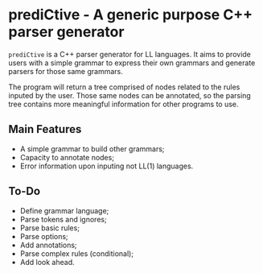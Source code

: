# prediCtive - A generic purpose C++ parser generator

`prediCtive` is a C++ parser generator for LL languages. It aims to provide users with a simple grammar to express their own grammars and generate parsers for those same grammars.

The program will return a tree comprised of nodes related to the rules inputed by the user. Those same nodes can be annotated, so the parsing tree contains more meaningful information for other programs to use.

## Main Features

- A simple grammar to build other grammars;
- Capacity to annotate nodes;
- Error information upon inputing not LL(1) languages.

## To-Do

- Define grammar language;
- Parse tokens and ignores;
- Parse basic rules;
- Parse options;
- Add annotations;
- Parse complex rules (conditional);
- Add look ahead.